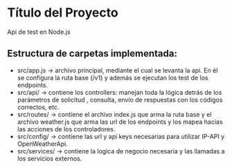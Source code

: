 # Título del Proyecto

Api de test en Node.js

## Estructura de carpetas implementada:

* src/app.js -> archivo principal, mediante el cual se levanta la api. En él se configura la ruta base (/v1) y además se ejecutan los test de los endpoints.
* src/api/ -> contiene los controllers: manejan toda la lógica detrás de los parámetros de solicitud , consulta, envío de respuestas con los códigos correctos, etc.
* src/routes/ -> contiene el archivo index.js que arma la ruta base y el archivo weather.js que arma las url de los endpoints y los mapea hacias las acciones de los        controladores.
* src/config/ -> contiene las url y api keys necesarias para utilizar IP-API y OpenWeatherApi.
* src/services/ -> contiene la logica de negocio necesaria y las llamadas a los servicios externos.
